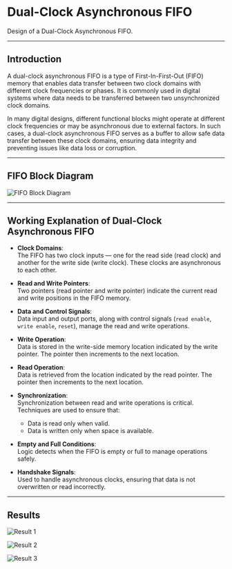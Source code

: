 # Dual-Clock Asynchronous FIFO

Design of a Dual-Clock Asynchronous FIFO.

---

## Introduction

A dual-clock asynchronous FIFO is a type of First-In-First-Out (FIFO) memory that enables data transfer between two clock domains with different clock frequencies or phases. It is commonly used in digital systems where data needs to be transferred between two unsynchronized clock domains.

In many digital designs, different functional blocks might operate at different clock frequencies or may be asynchronous due to external factors. In such cases, a dual-clock asynchronous FIFO serves as a buffer to allow safe data transfer between these clock domains, ensuring data integrity and preventing issues like data loss or corruption.

---

## FIFO Block Diagram

![FIFO Block Diagram](https://github.com/vendraDp/Dual-Clock-Asynchronous-FIFO/assets/107578770/c363cb22-7471-4ffd-91e3-82b704a5c44d)

---

## Working Explanation of Dual-Clock Asynchronous FIFO

- **Clock Domains**:  
  The FIFO has two clock inputs — one for the read side (read clock) and another for the write side (write clock). These clocks are asynchronous to each other.

- **Read and Write Pointers**:  
  Two pointers (read pointer and write pointer) indicate the current read and write positions in the FIFO memory.

- **Data and Control Signals**:  
  Data input and output ports, along with control signals (`read enable`, `write enable`, `reset`), manage the read and write operations.

- **Write Operation**:  
  Data is stored in the write-side memory location indicated by the write pointer. The pointer then increments to the next location.

- **Read Operation**:  
  Data is retrieved from the location indicated by the read pointer. The pointer then increments to the next location.

- **Synchronization**:  
  Synchronization between read and write operations is critical. Techniques are used to ensure that:
  - Data is read only when valid.  
  - Data is written only when space is available.  

- **Empty and Full Conditions**:  
  Logic detects when the FIFO is empty or full to manage operations safely.

- **Handshake Signals**:  
  Used to handle asynchronous clocks, ensuring that data is not overwritten or read incorrectly.

---

## Results

![Result 1](https://github.com/vendraDp/Dual-Clock-Asynchronous-FIFO/assets/107578770/1a688143-7167-4095-b3bf-e244c37c95b8)

![Result 2](https://github.com/vendraDp/Dual-Clock-Asynchronous-FIFO/assets/107578770/ec528a92-6cb7-4d00-bf5e-b9af42223ef2)

![Result 3](https://github.com/vendraDp/Dual-Clock-Asynchronous-FIFO/assets/107578770/51a819be-3d8e-430e-83bb-7409fdaf22e5)
